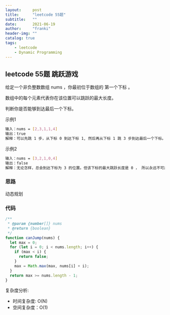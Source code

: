 ```yaml
---
layout:     post
title:      "leetcode 55题"
subtitle:   ""
date:       2021-06-19
author:     "franki"
header-img: ""
catalog: true
tags:
    - leetcode
    - Dynamic Programming
---
```


## leetcode 55题 跳跃游戏

给定一个非负整数数组 nums ，你最初位于数组的 第一个下标 。

数组中的每个元素代表你在该位置可以跳跃的最大长度。

判断你是否能够到达最后一个下标。

示例1

```bash
输入：nums = [2,3,1,1,4]
输出：true
解释：可以先跳 1 步，从下标 0 到达下标 1, 然后再从下标 1 跳 3 步到达最后一个下标。
```

示例2

```bash
输入：nums = [3,2,1,0,4]
输出：false
解释：无论怎样，总会到达下标为 3 的位置。但该下标的最大跳跃长度是 0 ， 所以永远不可能到达最后一个下标。
```

### 思路

动态规划

### 代码

```js
/**
 * @param {number[]} nums
 * @return {boolean}
 */
function canJump(nums) {
  let max = 0;
  for (let i = 0; i < nums.length; i++) {
    if (max < i) {
      return false;
    }
    max = Math.max(max, nums[i] + i);
  }
  return max >= nums.length - 1;
}
```

复杂度分析:

- 时间复杂度: O(N)
- 空间复杂度：O(1)
